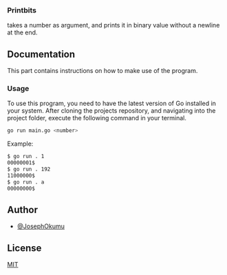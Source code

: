 ### Printbits

takes a number as argument, and prints it in binary value without a newline at the end.

## Documentation

This part contains instructions on how to make use of the program.

### Usage

To use this program, you need to have the latest version of Go installed in your system.
After cloning the projects repository, and navigating into the project folder, execute the following command in your terminal.

```bash
go run main.go <number>
```
Example:
```bash
$ go run . 1
00000001$
$ go run . 192
11000000$
$ go run . a
00000000$
```

## Author

- [@JosephOkumu](https://github.com/JosephOkumu)


## License

[MIT](https://choosealicense.com/licenses/mit/)
